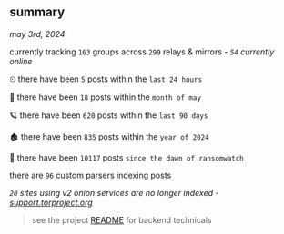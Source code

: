 
## summary
_may 3rd, 2024_

currently tracking `163` groups across `299` relays & mirrors - _`54` currently online_

⏲ there have been `5` posts within the `last 24 hours`

🦈 there have been `18` posts within the `month of may`

🪐 there have been `620` posts within the `last 90 days`

🏚 there have been `835` posts within the `year of 2024`

🦕 there have been `10117` posts `since the dawn of ransomwatch`

there are `96` custom parsers indexing posts

_`20` sites using v2 onion services are no longer indexed - [support.torproject.org](https://support.torproject.org/onionservices/v2-deprecation/)_

> see the project [README](https://github.com/joshhighet/ransomwatch#ransomwatch--) for backend technicals
